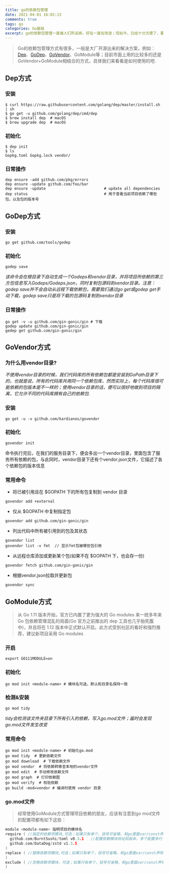 ```yaml
---
title: go的依赖包管理   
date: 2021-04-01 16:02:13   
comments: true   
tags: go   
categories: Go基础   
excerpt: go的依赖包管理一直被人们所诟病，好在一直在改进；现如今，已经十分方便了，要是你还不了解，不妨现在来了解下吧.   
---
```


> Go的依赖包管理方式有很多，一般是大厂开源出来的解决方案，例如：[Dep](https://github.com/golang/dep)、[GoDep](https://github.com/tools/godep)、[GoVendor](https://github.com/kardianos/govendor)、GoModule等；目前市面上用的比较多的还是GoVendor+GoModule相结合的方式，具体我们来看看是如何使用的吧.

## Dep方式

### 安装
```shell script
$ curl https://raw.githubusercontent.com/golang/dep/master/install.sh | sh
$ go get -u github.com/golang/dep/cmd/dep
$ brew install dep  # macOS
$ brew upgrade dep  # macOS
```

### 初始化
```shell script
$ dep init
$ ls
Gopkg.toml Gopkg.lock vendor/
```

### 日常操作
```shell script
dep ensure -add github.com/pkg/errors
dep ensure -update github.com/foo/bar
dep ensure -update                          # update all dependencies
dep status                                  # 用于查看当前项目依赖了哪些包，以及包的版本号
```

## GoDep方式

### 安装
```shell script
go get github.com/tools/godep
```

### 初始化
```shell script
godep save
```
_该命令会在根目录下自动生成一个Godeps和vendor目录，并将项目所依赖的第三方包信息写入Godeps/Godeps.json，同时复制包源码到vendor目录。注意：godep save并不会自动从远程下载依赖包，需要我们通过go get或godep get手动下载，godep save只是将下载的包源码复制到vendor目录_

### 日常操作
```shell script
go get -v -u github.com/gin-gonic/gin # 下载
godep update github.com/gin-gonic/gin
gedep get github.com/gin-gonic/gin
```

## GoVendor方式

### 为什么用vendor目录?
_不使用vendor目录的时候，我们代码库的所有依赖包都是安装到GoPath目录下的，也就是说，所有的代码库共用同一个依赖包库，然而实际上，每个代码库很可能依赖的包版本是不一样的；使用vendor目录的话，便可以很好地做到项目的隔离，它允许不同的代码库拥有自己的依赖包._

### 安装
```shell script
go get -u -v github.com/kardianos/govendor
```

### 初始化
```shell script
govendor init
```
命令执行完后，在我们的服务目录下，便会多出一个vendor目录，里面包含了服务所有依赖的包，与此同时，vendor目录下还有个vendor.json文件，它描述了各个依赖包的版本信息

### 常用命令
- 将已被引用且在 $GOPATH 下的所有包复制到 vendor 目录
```shell script
govendor add +external
```
- 仅从 $GOPATH 中复制指定包
```shell script
govendor add github.com/gin-gonic/gin
```
- 列出代码中所有被引用到的包及其状态
```shell script
govendor list
govendor list -v fmt  // 显示fmt包被哪些包引用
```
- 从远程仓库添加或更新某个包(如果不在 $GOPATH 下，也会存一份)
```shell script
govendor fetch github.com/gin-gonic/gin
```
- 根据vendor.json拉取并更新包
```shell script
govendor sync
```

## GoModule方式
> 从 Go 1.11 版本开始，官方已内置了更为强大的 Go modules 来一统多年来 Go 包依赖管理混乱的局面(Go 官方之前推出的 dep 工具也几乎胎死腹中)，并且将在 1.12 版本中正式默认开启。此方式受到社区的看好和强烈推荐，建议新项目采用 Go modules

### 开启
```shell script
export GO111MODULE=on
```

### 初始化
```shell script
go mod init <module-name> # 模块名可选，默认和目录名保持一致
```

### 检测&安装
```shell script
go mod tidy
```
_tidy会检测该文件夹目录下所有引入的依赖，写入go.mod文件；届时会发现go.mod文件发生改变_

### 常用命令
```shell script
go mod init <module-name> # 初始化go.mod
go mod tidy  # 更新依赖文件
go mod download  # 下载依赖文件
go mod vendor  # 将依赖转移至本地的vendor文件
go mod edit  # 手动修改依赖文件
go mod graph  # 打印依赖图
go mod verify  # 校验依赖
go build -mod=vendor # 编译时使用 vendor 目录
```

### go.mod文件
> 经常使用GoModule方式管理项目依赖的朋友，应该有注意到go mod文件的配置项都有如下这些：
```go
module <module-name> 指明项目的模块名
require ( //指定的依赖项模块,可选；如果只有单个，括号可省略，和go里面var/const声明多个变量是一样的
  github.com/BurntSushi/toml v0.3.1   //配置依赖模块地址和版本，多个配置多行
  github.com/DataDog/zstd v1.3.5
)
replace ( //替换依赖项模块,可选；如果只有单个，括号可省略，和go里面var/const声明多个变量是一样的
)
exclude ( //忽略依赖项模块，可选；如果只有单个，括号可省略，和go里面var/const声明多个变量是一样的
)
```
